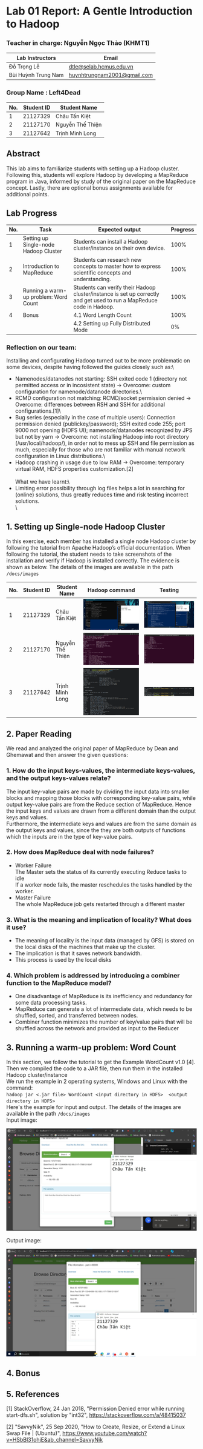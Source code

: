 # Lab 01 Report: A Gentle Introduction to Hadoop

### Teacher in charge: Nguyễn Ngọc Thảo (KHMT1)

| Lab Instructors     |  Email                       | 
|---------------------|------------------------------|
| Đỗ Trọng Lễ         | dtle@selab.hcmus.edu.vn      |         
| Bùi Huỳnh Trung Nam | huynhtrungnam2001@gmail.com  |

### Group Name : Left4Dead
| No. | Student ID | Student Name     |
|-----|------------|----------------- |  
|  1  |  21127329  | Châu Tấn Kiệt    |
|  2  |  21127170  | Nguyễn Thế Thiện |
|  3  |  21127642  | Trịnh Minh Long  |

## Abstract
This lab aims to familiarize students with setting up a Hadoop cluster. Following this, 
students will explore Hadoop by developing a MapReduce program in Java, informed by 
study of the original paper on the MapReduce concept. Lastly, there are optional bonus assignments available for additional points. 

## Lab Progress
| No. | Task  | Expected output | Progress |
|-----|-------|-------------|---------|  
|  1  |  Setting up Single-node Hadoop Cluster | Students can install a Hadoop cluster/instance on their own device.  | 100% |
|  2  |  Introduction to MapReduce  | Students can research new concepts to master how to express scientific concepts and understanding.  | 100% |
|  3  |  Running a warm-up problem: Word Count | Students can verify their Hadoop cluster/instance is set up correctly and get used to run a MapReduce code in Hadoop.   | 100% |
|  4  |  Bonus | 4.1 Word Length Count | 100% |
|     |        | 4.2 Setting up Fully Distributed Mode | 0% |

### Reflection on our team:
Installing and configurating Hadoop turned out to be more problematic on some devices, despite having followed the guides closely such as:\
- Namenodes/datanodes not starting: SSH exited code 1 (directory not permitted access or in incosistent state) -> Overcome: custom configuration for namenode/datanode directories.\
- RCMD configuration not matching: RCMD/socket permission denied -> Overcome: differences between RSH and SSH for additional configurations.[1]\
- Bug series (especially in the case of multiple users): Connection permission denied (publickey/password); SSH exited code 255; port 9000 not opening (HDFS UI); namenode/datanodes recognized by JPS but not by yarn -> Overcome: not installing Hadoop into root directory (/usr/local/hadoop/), in order not to mess up SSH and file permission as much, especially for those who are not familiar with manual network configuration in Linux distributions.\
- Hadoop crashing in usage due to low RAM -> Overcome: temporary virtual RAM, HDFS properties customization.[2]\
\
What we have learnt:\
- Limiting error possibility through log files helps a lot in searching for (online) solutions, thus greatly reduces time and risk testing incorrect solutions.\
\
## 1. Setting up Single-node Hadoop Cluster 
In this exercise, each member has installed a single node Hadoop cluster by following the tutorial from Apache Hadoop’s official documentation. When following the tutorial, the student needs to take screenshots of the installation and verify if Hadoop is installed correctly. The evidence is shown as below. The details of the images are available in the path `/docs/images`

| No. | Student ID | Student Name     | Hadoop command | Testing 
|-----|------------|----------------- | --- | -- |
|  1  |  21127329  | Châu Tấn Kiệt    | ![](./images//21127329/hadoop.jpg) | ![](./images//21127329/run_wordlength.png) |
|  2  |  21127170  | Nguyễn Thế Thiện | ![](./images//21127170/21127170_hadoop_cmd.png) | ![](./images//21127170/21127170_wordcount.png) |
|  3  |  21127642  | Trịnh Minh Long  | ![](./images//21127642/hadoop_command.png) | ![](./images//21127642/21127642_wordcount_result.png) | 


## 2. Paper Reading
We read and analyzed the original paper of MapReduce by Dean and Ghemawat and then answer the given questions:

### 1. How do the input keys-values, the intermediate keys-values, and the output keys-values relate? 

The input key-value pairs are made by dividing the input data into smaller blocks and mapping those blocks with corresponding key-value pairs, while output key-value pairs are from the Reduce section of MapReduce. Hence the input keys and values are drawn from a different domain than the output keys and values.\
Furthermore, the intermediate keys and values are from the same domain as the output keys and values, since the they are both outputs of functions which the inputs are in the type of key-value pairs.

### 2. How does MapReduce deal with node failures?
- Worker Failure\
The Master sets the status of its currently executing Reduce tasks to idle\
If a worker node fails, the master reschedules the tasks handled by the worker.
- Master Failure\
The whole MapReduce job gets restarted through a different master

### 3. What is the meaning and implication of locality? What does it use?
- The meaning of locality is the input data (managed by GFS) is stored on the local disks of the
machines that make up the cluster. 
- The implication is that it saves network bandwidth.
- This process is used by the local disks 

### 4. Which problem is addressed by introducing a combiner function to the MapReduce model?
- One disadvantage of MapReduce is its inefficiency and redundancy for some data processing tasks. 
- MapReduce can generate a lot of intermediate data, which needs to be shuffled, sorted, and transferred between nodes.
- Combiner function minimizes the number of key/value pairs that will be shuffled across the network and provided as input to the Reducer

## 3. Running a warm-up problem: Word Count 
In this section, we follow the tutorial to get the Example WordCount v1.0 [4]. Then we compiled the code to a JAR file, then run them in the installed Hadoop cluster/instance\
We run the example in 2 operating systems, Windows and Linux with the command:\
`hadoop jar <.jar file> WordCount <input directory in HDFS>  <output directory in HDFS>`\
Here's the example for input and output. The details of the images are available in the path `/docs/images`\
Input image: 
<p align="center">
  <img src="./images/21127329/input.jpg" />
</p>

Output image:
<p align="center">
  <img src="./images/21127329/output.jpg" />
</p>

## 4. Bonus

## 5. References
[1] StackOverflow, 24 Jan 2018, "Permission Denied error while running start-dfs.sh", solution by "int32", https://stackoverflow.com/a/48415037

[2] "SavvyNik", 25 Sep 2020, "How to Create, Resize, or Extend a Linux Swap File | (Ubuntu)", https://www.youtube.com/watch?v=HSbBl31ohjE&ab_channel=SavvyNik
